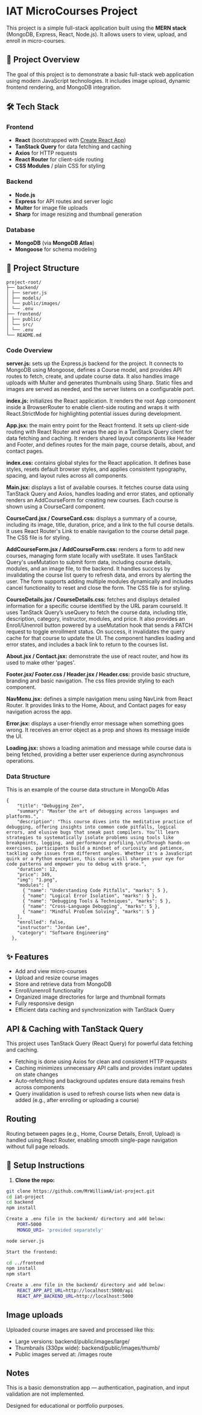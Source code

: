 # IAT MicroCourses Project

This project is a simple full-stack application built using the **MERN stack** (MongoDB, Express, React, Node.js). It allows users to view, upload, and enroll in micro-courses.

## 🚀 Project Overview

The goal of this project is to demonstrate a basic full-stack web application using modern JavaScript technologies. It includes image upload, dynamic frontend rendering, and MongoDB integration.

## 🛠️ Tech Stack

### Frontend

- **React** (bootstrapped with [Create React App](https://github.com/facebook/create-react-app))
- **TanStack Query** for data fetching and caching
- **Axios** for HTTP requests
- **React Router** for client-side routing
- **CSS Modules** / plain CSS for styling

### Backend

- **Node.js**
- **Express** for API routes and server logic
- **Multer** for image file uploads
- **Sharp** for image resizing and thumbnail generation

### Database

- **MongoDB** (via **MongoDB Atlas**)
- **Mongoose** for schema modeling

## 📂 Project Structure

```
project-root/
├── backend/
│ ├── server.js
│ ├── models/
│ └── public/images/
│ └── .env
├── frontend/
│ ├── public/
│ └── src/
│ └── .env
└── README.md
```

### Code Overview

**server.js:** sets up the Express.js backend for the project. It connects to MongoDB using Mongoose, defines a Course model, and provides API routes to fetch, create, and update course data. It also handles image uploads with Multer and generates thumbnails using Sharp. Static files and images are served as needed, and the server listens on a configurable port.

**index.js:** initializes the React application. It renders the root App component inside a BrowserRouter to enable client-side routing and wraps it with React.StrictMode for highlighting potential issues during development.

**App.jsx:** the main entry point for the React frontend. It sets up client-side routing with React Router and wraps the app in a TanStack Query client for data fetching and caching. It renders shared layout components like Header and Footer, and defines routes for the main page, course details, about, and contact pages.

**index.css:** contains global styles for the React application. It defines base styles, resets default browser styles, and applies consistent typography, spacing, and layout rules across all components.

**Main.jsx:** displays a list of available courses. It fetches course data using TanStack Query and Axios, handles loading and error states, and optionally renders an AddCourseForm for creating new courses. Each course is shown using a CourseCard component.

**CourseCard.jsx / CourseCard.css:** displays a summary of a course, including its image, title, duration, price, and a link to the full course details. It uses React Router's Link to enable navigation to the course detail page. The CSS file is for styling.

**AddCourseForm.jsx / AddCourseForm.css:** renders a form to add new courses, managing form state locally with useState. It uses TanStack Query's useMutation to submit form data, including course details, modules, and an image file, to the backend. It handles success by invalidating the course list query to refresh data, and errors by alerting the user. The form supports adding multiple modules dynamically and includes cancel functionality to reset and close the form. The CSS file is for styling.

**CourseDetails.jsx / CourseDetails.css:** fetches and displays detailed information for a specific course identified by the URL param courseId. It uses TanStack Query’s useQuery to fetch the course data, including title, description, category, instructor, modules, and price. It also provides an Enroll/Unenroll button powered by a useMutation hook that sends a PATCH request to toggle enrollment status. On success, it invalidates the query cache for that course to update the UI. The component handles loading and error states, and includes a back link to return to the courses list.

**About.jsx / Contact.jsx:** demonstrate the use of react router, and how its used to make other 'pages'.

**Footer.jsx/ Footer.css / Header.jsx / Header.css:** provide basic structure, branding and basic navigation. The css files provide styling to each component.

**NavMenu.jsx:** defines a simple navigation menu using NavLink from React Router. It provides links to the Home, About, and Contact pages for easy navigation across the app.

**Error.jsx:** displays a user-friendly error message when something goes wrong. It receives an error object as a prop and shows its message inside the UI.

**Loading.jsx:** shows a loading animation and message while course data is being fetched, providing a better user experience during asynchronous operations.

### Data Structure

This is an example of the course data structure in MongoDb Atlas

```
{
    "title": "Debugging Zen",
    "summary": "Master the art of debugging across languages and platforms.",
    "description": "This course dives into the meditative practice of debugging, offering insights into common code pitfalls, logical errors, and elusive bugs that sneak past compilers. You’ll learn strategies to systematically isolate problems using tools like breakpoints, logging, and performance profiling.\n\nThrough hands-on exercises, participants build a mindset of curiosity and patience, tackling code issues from different angles. Whether it's a JavaScript quirk or a Python exception, this course will sharpen your eye for code patterns and empower you to debug with grace.",
    "duration": 12,
    "price": 349,
    "img": "1.png",
    "modules": [
      { "name": "Understanding Code Pitfalls", "marks": 5 },
      { "name": "Logical Error Isolation", "marks": 5 },
      { "name": "Debugging Tools & Techniques", "marks": 5 },
      { "name": "Cross-Language Debugging", "marks": 5 },
      { "name": "Mindful Problem Solving", "marks": 5 }
    ],
    "enrolled": false,
    "instructor": "Jordan Lee",
    "category": "Software Engineering"
  },
```

## ✨ Features

- Add and view micro-courses
- Upload and resize course images
- Store and retrieve data from MongoDB
- Enroll/unenroll functionality
- Organized image directories for large and thumbnail formats
- Fully responsive design
- Efficient data caching and synchronization with TanStack Query

## API & Caching with TanStack Query

This project uses TanStack Query (React Query) for powerful data fetching and caching.

- Fetching is done using Axios for clean and consistent HTTP requests
- Caching minimizes unnecessary API calls and provides instant updates on state changes
- Auto-refetching and background updates ensure data remains fresh across components
- Query invalidation is used to refresh course lists when new data is added (e.g., after enrolling or uploading a course)

## Routing

Routing between pages (e.g., Home, Course Details, Enroll, Upload) is handled using React Router, enabling smooth single-page navigation without full page reloads.

## 🔧 Setup Instructions

1. **Clone the repo:**

```bash
git clone https://github.com/MrWilliamA/iat-project.git
cd iat-project
cd backend
npm install

Create a .env file in the backend/ directory and add below:
    PORT=5000
    MONGO_URI= 'provided separately'

node server.js

Start the frontend:

cd ../frontend
npm install
npm start

Create a .env file in the backend/ directory and add below:
    REACT_APP_API_URL=http://localhost:5000/api
    REACT_APP_BACKEND_URL=http://localhost:5000
```

## Image uploads

Uploaded course images are saved and processed like this:

- Large versions: backend/public/images/large/
- Thumbnails (330px wide): backend/public/images/thumb/
- Public images served at: /images route

## Notes

This is a basic demonstration app — authentication, pagination, and input validation are not implemented.

Designed for educational or portfolio purposes.
